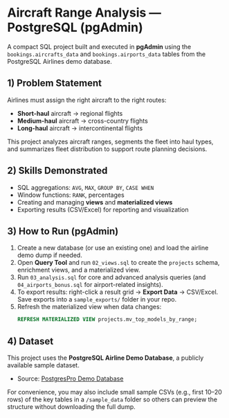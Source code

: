 # Aircraft Range Analysis — PostgreSQL (pgAdmin)

A compact SQL project built and executed in **pgAdmin** using the `bookings.aircrafts_data` and `bookings.airports_data` tables from the PostgreSQL Airlines demo database.

## 1) Problem Statement
Airlines must assign the right aircraft to the right routes:
- **Short-haul** aircraft → regional flights  
- **Medium-haul** aircraft → cross-country flights  
- **Long-haul** aircraft → intercontinental flights  

This project analyzes aircraft ranges, segments the fleet into haul types, and summarizes fleet distribution to support route planning decisions.

## 2) Skills Demonstrated
- SQL aggregations: `AVG`, `MAX`, `GROUP BY`, `CASE WHEN`
- Window functions: `RANK`, percentages
- Creating and managing **views** and **materialized views**
- Exporting results (CSV/Excel) for reporting and visualization

## 3) How to Run (pgAdmin)
1. Create a new database (or use an existing one) and load the airline demo dump if needed.  
2. Open **Query Tool** and run `02_views.sql` to create the `projects` schema, enrichment views, and a materialized view.  
3. Run `03_analysis.sql` for core and advanced analysis queries (and `04_airports_bonus.sql` for airport-related insights).  
4. To export results: right-click a result grid → **Export Data** → CSV/Excel. Save exports into a `sample_exports/` folder in your repo.  
5. Refresh the materialized view when data changes:
   ```sql
   REFRESH MATERIALIZED VIEW projects.mv_top_models_by_range;

## 4) Dataset

This project uses the **PostgreSQL Airline Demo Database**, a publicly available sample dataset.  
- Source: [PostgresPro Demo Database](https://postgrespro.com/community/demodb)  

For convenience, you may also include small sample CSVs (e.g., first 10–20 rows) of the key tables in a `/sample_data` folder so others can preview the structure without downloading the full dump.
